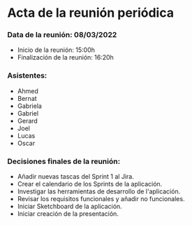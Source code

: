 # Acta de la reunión periódica

### Data de la reunión: 08/03/2022 
- Inicio de la reunión: 15:00h 
- Finalización de la reunión: 16:20h 

### Asistentes:
- Ahmed
- Bernat
- Gabriela
- Gabriel
- Gerard
- Joel
- Lucas
- Oscar

### Decisiones finales de la reunión:
- Añadir nuevas tascas del Sprint 1 al Jira.
- Crear el calendario de los Sprints de la aplicación.
- Investigar las herramientas de desarrollo de l'aplicación.
- Revisar los requisitos funcionales y añadir no funcionales.
- Iniciar Sketchboard de la aplicación.
- Iniciar creación de la presentación.


